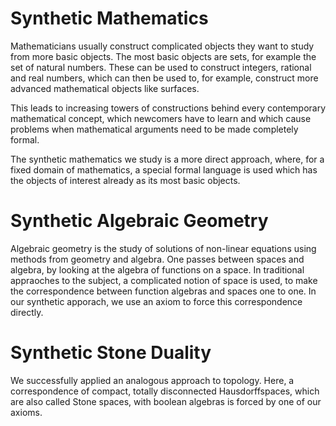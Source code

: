 # Synthetic Mathematics

Mathematicians usually construct complicated objects they want to study from more basic objects.
The most basic objects are sets, for example the set of natural numbers.
These can be used to construct integers, rational and real numbers, which can then be used to, for example, construct more advanced mathematical objects like surfaces.

This leads to increasing towers of constructions behind every contemporary mathematical concept,
which newcomers have to learn and which cause problems when mathematical arguments need to be made completely formal.

The synthetic mathematics we study is a more direct approach, where, for a fixed domain of mathematics, a special formal language is used which has the objects of interest already as its most basic objects. 

# Synthetic Algebraic Geometry

Algebraic geometry is the study of solutions of non-linear equations using methods from geometry and algebra.
One passes between spaces and algebra, by looking at the algebra of functions on a space.
In traditional appraoches to the subject, a complicated notion of space is used, to make the correspondence between function algebras and spaces one to one.
In our synthetic apporach, we use an axiom to force this correspondence directly.

# Synthetic Stone Duality

We successfully applied an analogous approach to topology.
Here, a correspondence of compact, totally disconnected Hausdorffspaces, which are also called Stone spaces, with boolean algebras is forced by one of our axioms.